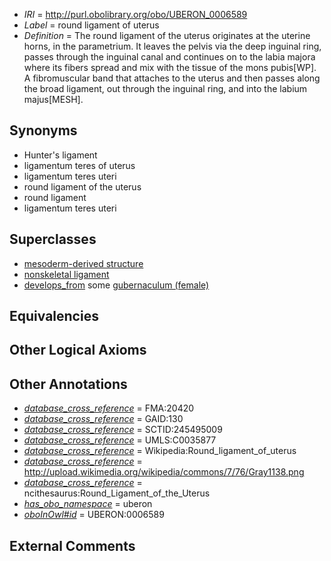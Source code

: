  * *IRI* = http://purl.obolibrary.org/obo/UBERON_0006589
 * *Label* = round ligament of uterus
 * *Definition* = The round ligament of the uterus originates at the uterine horns, in the parametrium. It leaves the pelvis via the deep inguinal ring, passes through the inguinal canal and continues on to the labia majora where its fibers spread and mix with the tissue of the mons pubis[WP]. A fibromuscular band that attaches to the uterus and then passes along the broad ligament, out through the inguinal ring, and into the labium majus[MESH].

## Synonyms

 * Hunter's ligament
 * ligamentum teres of uterus
 * ligamentum teres uteri
 * round ligament of the uterus
 * round ligament
 * ligamentum teres uteri

## Superclasses

 * [mesoderm-derived structure](../../UBERON/20/UBERON_0004120.md)
 * [nonskeletal ligament](../../UBERON/45/UBERON_0008845.md)
 * [develops_from](../../RO/02/RO_0002202.md) some [gubernaculum (female)](../../UBERON/44/UBERON_0008844.md)

## Equivalencies


## Other Logical Axioms


## Other Annotations

 * *[database_cross_reference](../../ef/oboInOwl#hasDbXref.md)* = FMA:20420
 * *[database_cross_reference](../../ef/oboInOwl#hasDbXref.md)* = GAID:130
 * *[database_cross_reference](../../ef/oboInOwl#hasDbXref.md)* = SCTID:245495009
 * *[database_cross_reference](../../ef/oboInOwl#hasDbXref.md)* = UMLS:C0035877
 * *[database_cross_reference](../../ef/oboInOwl#hasDbXref.md)* = Wikipedia:Round_ligament_of_uterus
 * *[database_cross_reference](../../ef/oboInOwl#hasDbXref.md)* = http://upload.wikimedia.org/wikipedia/commons/7/76/Gray1138.png
 * *[database_cross_reference](../../ef/oboInOwl#hasDbXref.md)* = ncithesaurus:Round_Ligament_of_the_Uterus
 * *[has_obo_namespace](../../ce/oboInOwl#hasOBONamespace.md)* = uberon
 * *[oboInOwl#id](../../id/oboInOwl#id.md)* = UBERON:0006589

## External Comments

